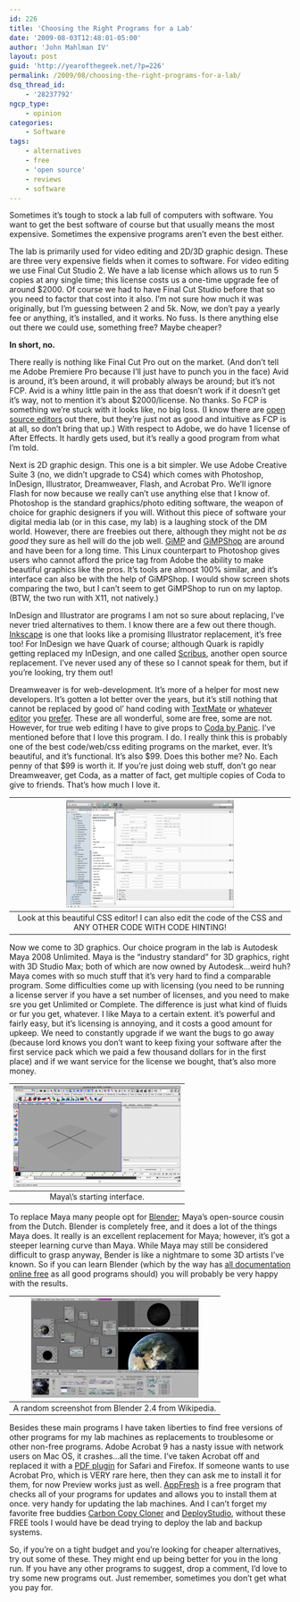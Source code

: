 ```yaml
---
id: 226
title: 'Choosing the Right Programs for a Lab'
date: '2009-08-03T12:48:01-05:00'
author: 'John Mahlman IV'
layout: post
guid: 'http://yearofthegeek.net/?p=226'
permalink: /2009/08/choosing-the-right-programs-for-a-lab/
dsq_thread_id:
    - '28237792'
ngcp_type:
    - opinion
categories:
    - Software
tags:
    - alternatives
    - free
    - 'open source'
    - reviews
    - software
---
```


Sometimes it’s tough to stock a lab full of computers with software. You want to get the best software of course but that usually means the most expensive. Sometimes the expensive programs aren’t even the best either.

The lab is primarily used for video editing and 2D/3D graphic design. These are three very expensive fields when it comes to software. For video editing we use Final Cut Studio 2. We have a lab license which allows us to run 5 copies at any single time; this license costs us a one-time upgrade fee of around $2000. Of course we had to have Final Cut Studio before that so you need to factor that cost into it also. I’m not sure how much it was originally, but I’m guessing between 2 and 5k. Now, we don’t pay a yearly fee or anything, it’s installed, and it works. No fuss. Is there anything else out there we could use, something free? Maybe cheaper?

**In short, no.**

There really is nothing like Final Cut Pro out on the market. (And don’t tell me Adobe Premiere Pro because I’ll just have to punch you in the face) Avid is around, it’s been around, it will probably always be around; but it’s not FCP. Avid is a whiny little pain in the ass that doesn’t work if it doesn’t get it’s way, not to mention it’s about $2000/license. No thanks. So FCP is something we’re stuck with it looks like, no big loss. (I know there are [open source editors](http://jahshaka.org/) out there, but they’re just not as good and intuitive as FCP is at all, so don’t bring that up.) With respect to Adobe, we do have 1 license of After Effects. It hardly gets used, but it’s really a good program from what I’m told.

Next is 2D graphic design. This one is a bit simpler. We use Adobe Creative Suite 3 (no, we didn’t upgrade to CS4) which comes with Photoshop, InDesign, Illustrator, Dreamweaver, Flash, and Acrobat Pro. We’ll ignore Flash for now because we really can’t use anything else that I know of. Photoshop is the standard graphics/photo editing software, the weapon of choice for graphic designers if you will. Without this piece of software your digital media lab (or in this case, my lab) is a laughing stock of the DM world. However, there are freebies out there, although they might not be *as good* they sure as hell will do the job well. [GiMP](http://www.gimp.org/) and [GiMPShop](http://www.gimpshop.com/) are around and have been for a long time. This Linux counterpart to Photoshop gives users who cannot afford the price tag from Adobe the ability to make beautiful graphics like the pros. It’s tools are almost 100% similar, and it’s interface can also be with the help of GiMPShop. I would show screen shots comparing the two, but I can’t seem to get GiMPShop to run on my laptop. (BTW, the two run with X11, not natively.)

InDesign and Illustrator are programs I am not so sure about replacing, I’ve never tried alternatives to them. I know there are a few out there though. [Inkscape](http://www.inkscape.org/index.php?lang=en) is one that looks like a promising Illustrator replacement, it’s free too! For InDesign we have Quark of course; although Quark is rapidly getting replaced my InDesign, and one called [Scribus](http://www.scribus.net/), another open source replacement. I’ve never used any of these so I cannot speak for them, but if you’re looking, try them out!

Dreamweaver is for web-development. It’s more of a helper for most new developers. It’s gotten a lot better over the years, but it’s still nothing that cannot be replaced by good ol’ hand coding with [TextMate](http://macromates.com/) or [whatever](http://www.codingmonkeys.de/subethaedit/) [editor](http://www.barebones.com/) you [prefer](http://aquamacs.org/). These are all wonderful, some are free, some are not. However, for true web editing I have to give props to [Coda by Panic](https://www.panic.com/coda/). I’ve mentioned before that I love this program. I do. I really think this is probably one of the best code/web/css editing programs on the market, ever. It’s beautiful, and it’s functional. It’s also $99. Does this bother me? No. Each penny of that $99 is worth it. If you’re just doing web stuff, don’t go near Dreamweaver, get Coda, as a matter of fact, get multiple copies of Coda to give to friends. That’s how much I love it.

|[![Look at this beautiful CSS editor! I can also edit the code of the CSS and ANY OTHER CODE WITH CODE HINTING!](/assets/uploads/2009/08/Picture-1-300x193.png?resize=300%2C193 "Coda CSS")](/assets/uploads/2009/08/Picture-1.png)|
|:--:|
|Look at this beautiful CSS editor! I can also edit the code of the CSS and ANY OTHER CODE WITH CODE HINTING!|

Now we come to 3D graphics. Our choice program in the lab is Autodesk Maya 2008 Unlimited. Maya is the “industry standard” for 3D graphics, right with 3D Studio Max; both of which are now owned by Autodesk…weird huh? Maya comes with so much stuff that it’s very hard to find a comparable program. Some difficulties come up with licensing (you need to be running a license server if you have a set number of licenses, and you need to make sre you get Unlimited or Complete. The difference is just what kind of fluids or fur you get, whatever. I like Maya to a certain extent. it’s powerful and fairly easy, but it’s licensing is annoying, and it costs a good amount for upkeep. We need to constantly upgrade if we want the bugs to go away (because lord knows you don’t want to keep fixing your software after the first service pack which we paid a few thousand dollars for in the first place) and if we want service for the license we bought, that’s also more money.

|[![Maya's starting interface.](/assets/uploads/2009/08/Picture-2-300x181.png?resize=300%2C181 "Maya")](/assets/uploads/2009/08/Picture-2.png)|
|:--:|
|Maya\\’s starting interface.|

To replace Maya many people opt for [Blender](http://blender.org); Maya’s open-source cousin from the Dutch. Blender is completely free, and it does a lot of the things Maya does. It really is an excellent replacement for Maya; however, it’s got a steeper learning curve than Maya. While Maya may still be considered difficult to grasp anyway, Bender is like a nightmare to some 3D artists I’ve known. So if you can learn Blender (which by the way has [all documentation online free](http://www.blender.org/download/documentation/) as all good programs should) you will probably be very happy with the results.

|[![A random screenshot from Blender 2.4 from Wikipedia.](/assets/uploads/2009/08/Blender3D_2.4.5-screen-300x178.jpg?resize=300%2C178 "Blender from Wiki")](/assets/uploads/2009/08/Blender3D_2.4.5-screen.jpg)|
|:--:|
|A random screenshot from Blender 2.4 from Wikipedia.|

Besides these main programs I have taken liberties to find free versions of other programs for my lab machines as replacements to troublesome or other non-free programs. Adobe Acrobat 9 has a nasty issue with network users on Mac OS, it crashes…all the time. I’ve taken Acrobat off and replaced it with a [PDF plugin](http://www.schubert-it.com/pluginpdf/) for Safari and Firefox. If someone wants to use Acrobat Pro, which is VERY rare here, then they can ask me to install it for them, for now Preview works just as well. [AppFresh](http://metaquark.de/appfresh/) is a free program that checks all of your programs for updates and allows you to install them at once. very handy for updating the lab machines. And I can’t forget my favorite free buddies [Carbon Copy Cloner](http://www.bombich.com/software/ccc.html) and [DeployStudio](http://www.deploystudio.com/), without these FREE tools I would have be dead trying to deploy the lab and backup systems.

So, if you’re on a tight budget and you’re looking for cheaper alternatives, try out some of these. They might end up being better for you in the long run. If you have any other programs to suggest, drop a comment, I’d love to try some new programs out. Just remember, sometimes you don’t get what you pay for.
